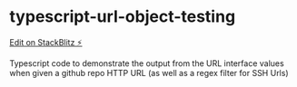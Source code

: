 # typescript-url-object-testing

[Edit on StackBlitz ⚡️](https://stackblitz.com/edit/typescript-url-object-testing)

Typescript code to demonstrate the output from the URL interface values
when given a github repo HTTP URL (as well as a regex filter for SSH Urls)
